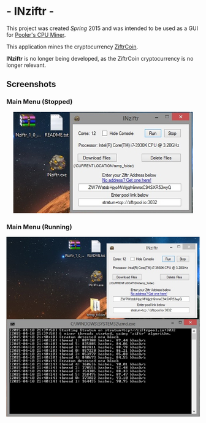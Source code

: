 # - INziftr -
This project was created *Spring* 2015 and was intended to be used as a GUI for [Pooler's CPU Miner](https://github.com/pooler/cpuminer).

This application mines the cryptocurrency [ZiftrCoin](https://www.ziftrcoin.com/).

**INziftr** is no longer being developed, as the ZiftrCoin cryptocurrency is no longer relevant. 
## Screenshots
### Main Menu (Stopped)
<p align="center">
<img src="https://raw.githubusercontent.com/aaprather/INziftr/master/ss1.jpg">
</p>

### Main Menu (Running)
<p align="center">
<img src="https://raw.githubusercontent.com/aaprather/INziftr/master/ss2.jpg">
</p>
